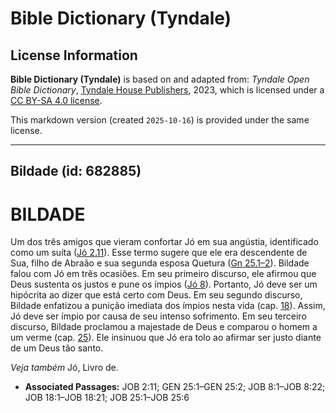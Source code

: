# Bible Dictionary (Tyndale)

## License Information

**Bible Dictionary (Tyndale)** is based on and adapted from: _Tyndale Open Bible Dictionary_, [Tyndale House Publishers](https://tyndaleopenresources.com/), 2023, which is licensed under a [CC BY-SA 4.0 license](https://creativecommons.org/licenses/by-sa/4.0/legalcode.en).

This markdown version (created `2025-10-16`) is provided under the same license.



--------------------------------

## Bildade (id: 682885)

BILDADE
=======

Um dos três amigos que vieram confortar Jó em sua angústia, identificado como um suíta ([Jó 2\.11](https://ref.ly/Job2:11)). Esse termo sugere que ele era descendente de Sua, filho de Abraão e sua segunda esposa Quetura ([Gn 25\.1–2](https://ref.ly/Gen25:1-Gen25:2)). Bildade falou com Jó em três ocasiões. Em seu primeiro discurso, ele afirmou que Deus sustenta os justos e pune os ímpios ([Jó 8](https://ref.ly/Job8:1-Job8:22)). Portanto, Jó deve ser um hipócrita ao dizer que está certo com Deus. Em seu segundo discurso, Bildade enfatizou a punição imediata dos ímpios nesta vida (cap. [18](https://ref.ly/Job18:1-Job18:21)). Assim, Jó deve ser ímpio por causa de seu intenso sofrimento. Em seu terceiro discurso, Bildade proclamou a majestade de Deus e comparou o homem a um verme (cap. [25](https://ref.ly/Job25:1-Job25:6)). Ele insinuou que Jó era tolo ao afirmar ser justo diante de um Deus tão santo.

*Veja também* Jó, Livro de.

* **Associated Passages:** JOB 2:11; GEN 25:1–GEN 25:2; JOB 8:1–JOB 8:22; JOB 18:1–JOB 18:21; JOB 25:1–JOB 25:6

